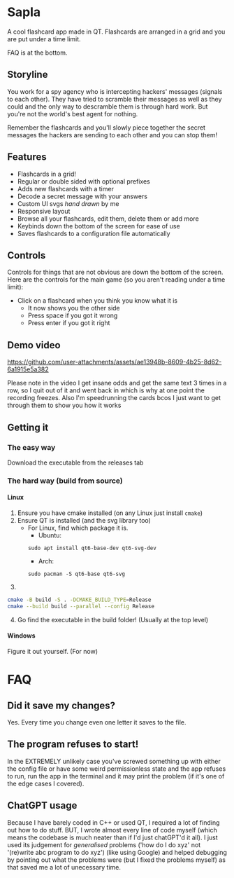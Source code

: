 # Sapla
A cool flashcard app made in QT. Flashcards are arranged in a grid and you are put under a time limit.

FAQ is at the bottom.

## Storyline
You work for a spy agency who is intercepting hackers' messages (signals to each other). They have tried to scramble their messages as well as they could and the only way to descramble them is through hard work. But you're not the world's best agent for nothing.

Remember the flashcards and you'll slowly piece together the secret messages the hackers are sending to each other and you can stop them!

## Features
- Flashcards in a grid!
- Regular or double sided with optional prefixes
- Adds new flashcards with a timer
- Decode a secret message with your answers
- Custom UI svgs *hand drawn* by me
- Responsive layout
- Browse all your flashcards, edit them, delete them or add more
- Keybinds down the bottom of the screen for ease of use
- Saves flashcards to a configuration file automatically

## Controls
Controls for things that are not obvious are down the bottom of the screen. Here are the controls for the main game (so you aren't reading under a time limit):
- Click on a flashcard when you think you know what it is
    - It now shows you the other side
    - Press space if you got it wrong
    - Press enter if you got it right

## Demo video
https://github.com/user-attachments/assets/ae13948b-8609-4b25-8d62-6a1915e5a382

Please note in the video I get insane odds and get the same text 3 times in a row, so I quit out of it and went back in which is why at one point the recording freezes. Also I'm speedrunning the cards bcos I just want to get through them to show you how it works

## Getting it
### The easy way
Download the executable from the releases tab
### The hard way (build from source)
#### Linux
1. Ensure you have cmake installed (on any Linux just install `cmake`)
2. Ensure QT is installed (and the svg library too)
    - For Linux, find which package it is.
        - Ubuntu:
        ```
        sudo apt install qt6-base-dev qt6-svg-dev
        ```
        - Arch:
        ```
        sudo pacman -S qt6-base qt6-svg
        ```
3. 
```bash
cmake -B build -S . -DCMAKE_BUILD_TYPE=Release
cmake --build build --parallel --config Release
```
4. Go find the executable in the build folder! (Usually at the top level)
#### Windows
Figure it out yourself. (For now)

# FAQ
## Did it save my changes?
Yes. Every time you change even one letter it saves to the file.

## The program refuses to start!
In the EXTREMELY unlikely case you've screwed something up with either the config file or have some weird permissionless state and the app refuses to run, run the app in the terminal and it may print the problem (if it's one of the edge cases I covered).

## ChatGPT usage
Because I have barely coded in C++ or used QT, I required a lot of finding out how to do stuff. BUT, I wrote almost every line of code myself (which means the codebase is much neater than if I'd just chatGPT'd it all). I just used its judgement for *generalised* problems ('how do I do xyz' not '(re)write abc program to do xyz') (like using Google) and helped debugging by pointing out what the problems were (but I fixed the problems myself) as that saved me a lot of unecessary time.
